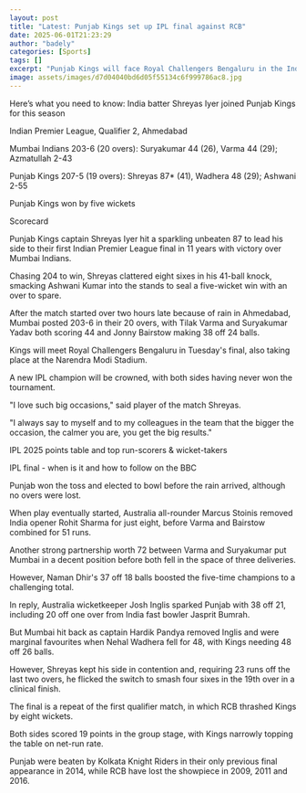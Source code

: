 ```yaml
---
layout: post
title: "Latest: Punjab Kings set up IPL final against RCB"
date: 2025-06-01T21:23:29
author: "badely"
categories: [Sports]
tags: []
excerpt: "Punjab Kings will face Royal Challengers Bengaluru in the Indian Premier League final after beating Mumbai Indians by five wickets in the second quali"
image: assets/images/d7d04040bd6d05f55134c6f999786ac8.jpg
---
```


Here’s what you need to know: India batter Shreyas Iyer joined Punjab Kings for this season

Indian Premier League, Qualifier 2, Ahmedabad

Mumbai Indians 203-6 (20 overs): Suryakumar 44 (26), Varma 44 (29); Azmatullah 2-43

Punjab Kings 207-5 (19 overs): Shreyas 87* (41), Wadhera 48 (29); Ashwani 2-55

Punjab Kings won by five wickets

Scorecard

Punjab Kings captain Shreyas Iyer hit a sparkling unbeaten 87 to lead his side to their first Indian Premier League final in 11 years with victory over Mumbai Indians.

Chasing 204 to win, Shreyas clattered eight sixes in his 41-ball knock, smacking Ashwani Kumar into the stands to seal a five-wicket win with an over to spare.

After the match started over two hours late because of rain in Ahmedabad, Mumbai posted 203-6 in their 20 overs, with Tilak Varma and Suryakumar Yadav both scoring 44 and Jonny Bairstow making 38 off 24 balls.

Kings will meet Royal Challengers Bengaluru in Tuesday's final, also taking place at the Narendra Modi Stadium.

A new IPL champion will be crowned, with both sides having never won the tournament.

"I love such big occasions," said player of the match Shreyas.

"I always say to myself and to my colleagues in the team that the bigger the occasion, the calmer you are, you get the big results."

IPL 2025 points table and top run-scorers & wicket-takers

IPL final - when is it and how to follow on the BBC

Punjab won the toss and elected to bowl before the rain arrived, although no overs were lost.

When play eventually started, Australia all-rounder Marcus Stoinis removed India opener Rohit Sharma for just eight, before Varma and Bairstow combined for 51 runs.

Another strong partnership worth 72 between Varma and  Suryakumar put Mumbai in a decent position before both fell in the space of three deliveries.

However, Naman Dhir's 37 off 18 balls boosted the five-time champions to a challenging total.

In reply, Australia wicketkeeper Josh Inglis sparked Punjab with 38 off 21, including 20 off one over from India fast bowler Jasprit Bumrah.

But Mumbai hit back as captain Hardik Pandya removed Inglis and were marginal favourites when Nehal Wadhera fell for 48, with Kings needing 48 off 26 balls.

However, Shreyas kept his side in contention and, requiring 23 runs off the last two overs, he flicked the switch to smash four sixes in the 19th over in a clinical finish.

The final is a repeat of the first qualifier match, in which RCB thrashed Kings by eight wickets.

Both sides scored 19 points in the group stage, with Kings narrowly topping the table on net-run rate.

Punjab were beaten by Kolkata Knight Riders in their only previous final appearance in 2014, while RCB have lost the showpiece in 2009, 2011 and 2016.

